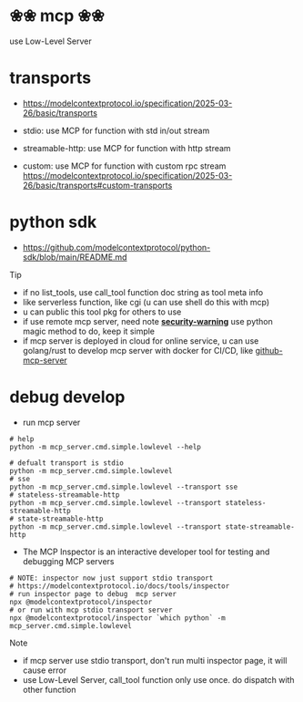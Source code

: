 # ❀❀ mcp ❀❀
use Low-Level Server

# transports
- https://modelcontextprotocol.io/specification/2025-03-26/basic/transports

- stdio: use MCP for function with std in/out stream
- streamable-http: use MCP for function with http stream
- custom: use MCP for function with custom rpc stream https://modelcontextprotocol.io/specification/2025-03-26/basic/transports#custom-transports

# python sdk
- https://github.com/modelcontextprotocol/python-sdk/blob/main/README.md


> [!TIP]
> - if no list_tools, use call_tool function doc string as tool meta info
> - like serverless function, like cgi (u can use shell do this with mcp)
> - u can public this tool pkg for others to use
> - if use remote mcp server, need note [**security-warning**](https://modelcontextprotocol.io/specification/2025-03-26/basic/transports#security-warning)
> use python magic method to do, keep it simple
> - if mcp server is deployed in cloud for online service, u can use golang/rust to develop mcp server with docker for CI/CD, like [github-mcp-server](https://github.com/github/github-mcp-server)

# debug develop
- run mcp server
```shell
# help
python -m mcp_server.cmd.simple.lowlevel --help

# defualt transport is stdio
python -m mcp_server.cmd.simple.lowlevel
# sse
python -m mcp_server.cmd.simple.lowlevel --transport sse
# stateless-streamable-http
python -m mcp_server.cmd.simple.lowlevel --transport stateless-streamable-http
# state-streamable-http
python -m mcp_server.cmd.simple.lowlevel --transport state-streamable-http
```
- The MCP Inspector is an interactive developer tool for testing and debugging MCP servers
```shell
# NOTE: inspector now just support stdio transport
# https://modelcontextprotocol.io/docs/tools/inspector
# run inspector page to debug  mcp server
npx @modelcontextprotocol/inspector
# or run with mcp stdio transport server 
npx @modelcontextprotocol/inspector `which python` -m mcp_server.cmd.simple.lowlevel
```
> [!NOTE]
> - if mcp server use stdio transport, don't run multi inspector page, it will cause error
> - use Low-Level Server, call_tool function only use once. do dispatch with other function